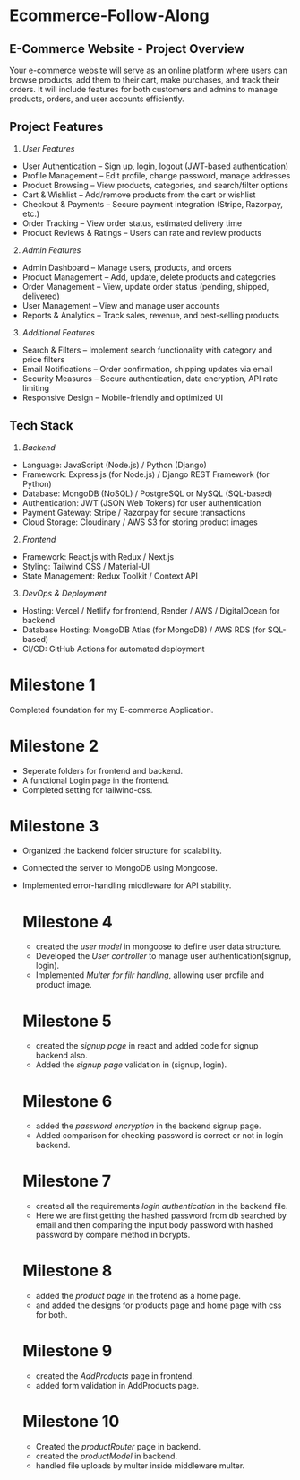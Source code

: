 # Ecommerce-Follow-Along

## E-Commerce Website - Project Overview
 
 Your e-commerce website will serve as an online platform where users can browse products, add them to their cart, make purchases, and track their orders. It will include features for both customers and admins to manage products, orders, and user accounts efficiently.

## Project Features
1. *User Features*
- User Authentication – Sign up, login, logout (JWT-based authentication)
- Profile Management – Edit profile, change password, manage addresses
- Product Browsing – View products, categories, and search/filter options
- Cart & Wishlist – Add/remove products from the cart or wishlist
- Checkout & Payments – Secure payment integration (Stripe, Razorpay, etc.)
- Order Tracking – View order status, estimated delivery time
- Product Reviews & Ratings – Users can rate and review products

2. *Admin Features*
- Admin Dashboard – Manage users, products, and orders
- Product Management – Add, update, delete products and categories
- Order Management – View, update order status (pending, shipped, delivered)
- User Management – View and manage user accounts
- Reports & Analytics – Track sales, revenue, and best-selling products

3. *Additional Features*
- Search & Filters – Implement search functionality with category and price filters
- Email Notifications – Order confirmation, shipping updates via email
- Security Measures – Secure authentication, data encryption, API rate limiting
- Responsive Design – Mobile-friendly and optimized UI

## Tech Stack
1. *Backend*
- Language: JavaScript (Node.js) / Python (Django)
- Framework: Express.js (for Node.js) / Django REST Framework (for Python)
- Database: MongoDB (NoSQL) / PostgreSQL or MySQL (SQL-based)
- Authentication: JWT (JSON Web Tokens) for user authentication
- Payment Gateway: Stripe / Razorpay for secure transactions
- Cloud Storage: Cloudinary / AWS S3 for storing product images
2. *Frontend*
- Framework: React.js with Redux / Next.js
- Styling: Tailwind CSS / Material-UI
- State Management: Redux Toolkit / Context API
3. *DevOps & Deployment*
- Hosting: Vercel / Netlify for frontend, Render / AWS / DigitalOcean for backend
- Database Hosting: MongoDB Atlas (for MongoDB) / AWS RDS (for SQL-based)
- CI/CD: GitHub Actions for automated deployment

# Milestone 1

  Completed foundation for my E-commerce Application.

  # Milestone 2

  - Seperate folders for frontend and backend.
  - A functional Login page in the frontend.
  - Completed setting for tailwind-css.

 # Milestone 3

* Organized the backend folder structure for scalability.
* Connected the server to MongoDB using Mongoose.
* Implemented error-handling middleware for API stability.

  # Milestone 4
  
  - created the *user model* in mongoose to define user data structure.
  - Developed the *User controller* to manage user authentication(signup, login).
  - Implemented *Multer for filr handling*, allowing user profile and product image.

  # Milestone 5

  - created the *signup page* in react and added code for signup backend also.
  - Added the *signup page* validation in (signup, login). 


  # Milestone 6

  - added the  *password encryption* in the backend signup page.
  - Added comparison for checking password is correct or not in login backend. 

  # Milestone 7

  - created all the requirements *login authentication* in the backend file.
  - Here we are first getting the hashed password from db searched by email and then comparing the input body password with hashed password by compare method in bcrypts.

  # Milestone 8
  
  - added the *product page* in the frotend as a home page.
  - and added the designs for products page and home page with css for both.

  # Milestone 9

  - created the *AddProducts* page in frontend.
  - added form validation in AddProducts page.

  # Milestone 10

  - Created the *productRouter* page  in backend.
  - created the *productModel* in backend.
  - handled file uploads by multer inside middleware multer.
